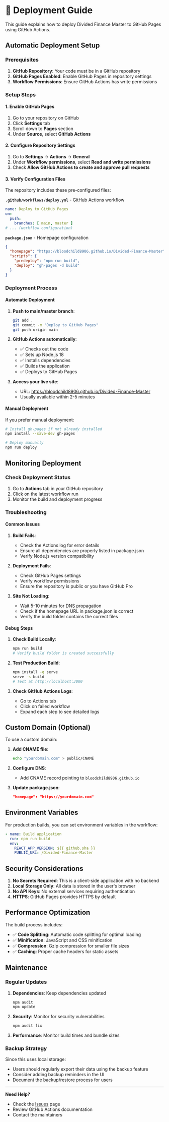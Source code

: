 ﻿# 🚀 Deployment Guide

This guide explains how to deploy Divided Finance Master to GitHub Pages using GitHub Actions.

## Automatic Deployment Setup

### Prerequisites

1. **GitHub Repository**: Your code must be in a GitHub repository
2. **GitHub Pages Enabled**: Enable GitHub Pages in repository settings
3. **Workflow Permissions**: Ensure GitHub Actions has write permissions

### Setup Steps

#### 1. Enable GitHub Pages

1. Go to your repository on GitHub
2. Click **Settings** tab
3. Scroll down to **Pages** section
4. Under **Source**, select **GitHub Actions**

#### 2. Configure Repository Settings

1. Go to **Settings** → **Actions** → **General**
2. Under **Workflow permissions**, select **Read and write permissions**
3. Check **Allow GitHub Actions to create and approve pull requests**

#### 3. Verify Configuration Files

The repository includes these pre-configured files:

**`.github/workflows/deploy.yml`** - GitHub Actions workflow
```yaml
name: Deploy to GitHub Pages
on:
  push:
    branches: [ main, master ]
# ... (workflow configuration)
```

**`package.json`** - Homepage configuration
```json
{
  "homepage": "https://bloodchild8906.github.io/Divided-Finance-Master",
  "scripts": {
    "predeploy": "npm run build",
    "deploy": "gh-pages -d build"
  }
}
```

### Deployment Process

#### Automatic Deployment

1. **Push to main/master branch**:
   ```bash
   git add .
   git commit -m "Deploy to GitHub Pages"
   git push origin main
   ```

2. **GitHub Actions automatically**:
   - ✅ Checks out the code
   - ✅ Sets up Node.js 18
   - ✅ Installs dependencies
   - ✅ Builds the application
   - ✅ Deploys to GitHub Pages

3. **Access your live site**:
   - URL: https://bloodchild8906.github.io/Divided-Finance-Master
   - Usually available within 2-5 minutes

#### Manual Deployment

If you prefer manual deployment:

```bash
# Install gh-pages if not already installed
npm install --save-dev gh-pages

# Deploy manually
npm run deploy
```

## Monitoring Deployment

### Check Deployment Status

1. Go to **Actions** tab in your GitHub repository
2. Click on the latest workflow run
3. Monitor the build and deployment progress

### Troubleshooting

#### Common Issues

1. **Build Fails**:
   - Check the Actions log for error details
   - Ensure all dependencies are properly listed in package.json
   - Verify Node.js version compatibility

2. **Deployment Fails**:
   - Check GitHub Pages settings
   - Verify workflow permissions
   - Ensure the repository is public or you have GitHub Pro

3. **Site Not Loading**:
   - Wait 5-10 minutes for DNS propagation
   - Check if the homepage URL in package.json is correct
   - Verify the build folder contains the correct files

#### Debug Steps

1. **Check Build Locally**:
   ```bash
   npm run build
   # Verify build folder is created successfully
   ```

2. **Test Production Build**:
   ```bash
   npm install -g serve
   serve -s build
   # Test at http://localhost:3000
   ```

3. **Check GitHub Actions Logs**:
   - Go to Actions tab
   - Click on failed workflow
   - Expand each step to see detailed logs

## Custom Domain (Optional)

To use a custom domain:

1. **Add CNAME file**:
   ```bash
   echo "yourdomain.com" > public/CNAME
   ```

2. **Configure DNS**:
   - Add CNAME record pointing to `bloodchild8906.github.io`

3. **Update package.json**:
   ```json
   "homepage": "https://yourdomain.com"
   ```

## Environment Variables

For production builds, you can set environment variables in the workflow:

```yaml
- name: Build application
  run: npm run build
  env:
    REACT_APP_VERSION: ${{ github.sha }}
    PUBLIC_URL: /Divided-Finance-Master
```

## Security Considerations

1. **No Secrets Required**: This is a client-side application with no backend
2. **Local Storage Only**: All data is stored in the user's browser
3. **No API Keys**: No external services requiring authentication
4. **HTTPS**: GitHub Pages provides HTTPS by default

## Performance Optimization

The build process includes:

- ✅ **Code Splitting**: Automatic code splitting for optimal loading
- ✅ **Minification**: JavaScript and CSS minification
- ✅ **Compression**: Gzip compression for smaller file sizes
- ✅ **Caching**: Proper cache headers for static assets

## Maintenance

### Regular Updates

1. **Dependencies**: Keep dependencies updated
   ```bash
   npm audit
   npm update
   ```

2. **Security**: Monitor for security vulnerabilities
   ```bash
   npm audit fix
   ```

3. **Performance**: Monitor build times and bundle sizes

### Backup Strategy

Since this uses local storage:
- Users should regularly export their data using the backup feature
- Consider adding backup reminders in the UI
- Document the backup/restore process for users

---

**Need Help?** 
- Check the [Issues](https://github.com/bloodchild8906/Divided-Finance-Master/issues) page
- Review GitHub Actions documentation
- Contact the maintainers
